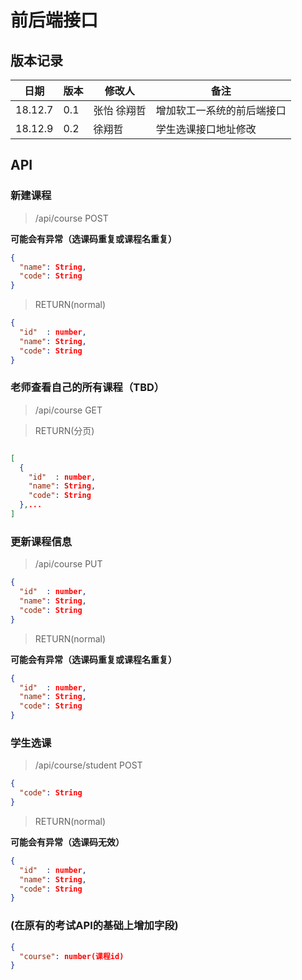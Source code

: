 # 前后端接口

## 版本记录

| 日期    | 版本 | 修改人      | 备注                       |
| ------- | ---- | ----------- | -------------------------- |
| 18.12.7 | 0.1  | 张怡 徐翔哲 | 增加软工一系统的前后端接口 |
| 18.12.9 | 0.2  | 徐翔哲      | 学生选课接口地址修改       |



## API

### 新建课程

> /api/course  POST

**可能会有异常（选课码重复或课程名重复）**

```json
{
  "name": String,
  "code": String
}

```


>RETURN(normal)

```json
{
  "id"  : number,
  "name": String,
  "code": String
}
```

### 老师查看自己的所有课程（TBD）

> /api/course GET


> RETURN(分页)

```json

[
  {
    "id"  : number,
    "name": String,
    "code": String
  },...
]

```

### 更新课程信息

> /api/course  PUT

```json
{
  "id"  : number,
  "name": String,
  "code": String
}

```

>RETURN(normal) 

**可能会有异常（选课码重复或课程名重复）**

```json
{
  "id"  : number,
  "name": String,
  "code": String
}
```

### 学生选课

> /api/course/student POST

```json
{
  "code": String
}

```

> RETURN(normal)

**可能会有异常（选课码无效）**

```json
{
  "id"  : number,
  "name": String,
  "code": String
}
```

### (在原有的考试API的基础上增加字段)

```json
{
  "course": number(课程id)
}
